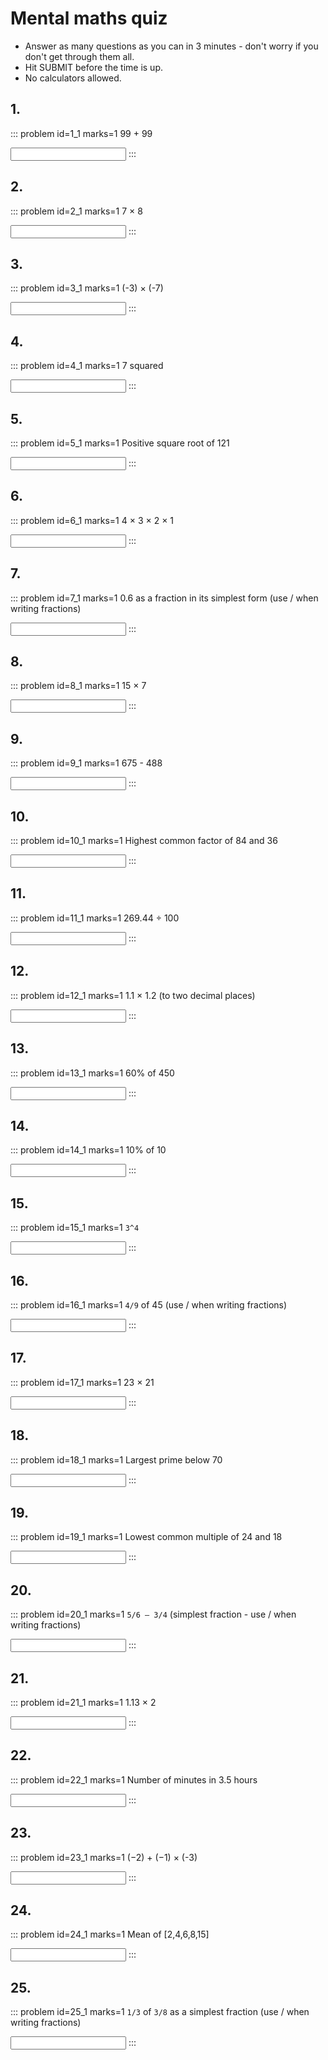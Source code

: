 # Mental maths quiz

* Answer as many questions as you can in 3 minutes - don't worry if you don't get through them all. 
* Hit SUBMIT before the time is up.  
* No calculators allowed.


## 1.	
::: problem id=1_1 marks=1
99 + 99

<input type="number" solution="198"/>  
:::


## 2.
::: problem id=2_1 marks=1
7 × 8

<input type="number" solution="56"/>  
:::


## 3.
::: problem id=3_1 marks=1
(-3) × (-7)

<input type="number" solution="21"/>  
:::


## 4.
::: problem id=4_1 marks=1
7 squared

<input type="number" solution="49"/>  
:::


## 5.
::: problem id=5_1 marks=1
Positive square root of 121

<input type="number" solution="11"/>  
:::


## 6.
::: problem id=6_1 marks=1
4 × 3 × 2 × 1

<input type="number" solution="24"/>  
:::


## 7.
::: problem id=7_1 marks=1
0.6 as a fraction in its simplest form (use / when writing fractions)

<input type="text" solution="3/5"/>  
:::


## 8.
::: problem id=8_1 marks=1
15 × 7

<input type="number" solution="105"/>  
:::


## 9.
::: problem id=9_1 marks=1
675 - 488

<input type="number" solution="187"/>  
:::


## 10.
::: problem id=10_1 marks=1
Highest common factor of 84 and 36

<input type="number" solution="12"/>  
:::


## 11.
::: problem id=11_1 marks=1
269.44 ÷ 100

<input type="number" solution="2.6944"/>  
:::


## 12.
::: problem id=12_1 marks=1
1.1 × 1.2 (to two decimal places)

<input type="number" solution="1.32"/>  
:::


## 13.
::: problem id=13_1 marks=1
60% of 450

<input type="number" solution="270"/>  
:::


## 14.
::: problem id=14_1 marks=1
10% of 10

<input type="number" solution="1"/>  
:::


## 15.
::: problem id=15_1 marks=1
`3^4`

<input type="number" solution="81"/>  
:::


## 16.
::: problem id=16_1 marks=1
`4/9` of 45 (use / when writing fractions)

<input type="number" solution="20"/>  
:::


## 17.
::: problem id=17_1 marks=1
23 × 21

<input type="number" solution="483"/>  
:::


## 18.
::: problem id=18_1 marks=1
Largest prime below 70

<input type="number" solution="67"/>  
:::


## 19.
::: problem id=19_1 marks=1
Lowest common multiple of 24 and 18

<input type="number" solution="72"/>  
:::


## 20.
::: problem id=20_1 marks=1
`5/6 – 3/4` (simplest fraction -  use / when writing fractions)

<input type="text" solution="1/12"/>  
:::


## 21.
::: problem id=21_1 marks=1
1.13 × 2

<input type="number" solution="2.26"/>  
:::


## 22.
::: problem id=22_1 marks=1
Number of minutes in 3.5 hours

<input type="number" solution="210"/>  
:::


## 23.
::: problem id=23_1 marks=1
(−2) + (−1) × (-3)

<input type="number" solution="1"/>  
:::


## 24.
::: problem id=24_1 marks=1
Mean of [2,4,6,8,15]

<input type="number" solution="7"/>  
:::


## 25.
::: problem id=25_1 marks=1
`1/3` of `3/8` as a simplest fraction (use / when writing fractions)

<input type="text" solution="1/8"/>  
:::
